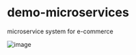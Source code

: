 # demo-microservices
microservice system for e-commerce

![image](https://github.com/hoangtien2k3qx1/demo-microservices/assets/122768076/8ae8b4b0-2860-46a5-8f38-55126ed1f2da)
